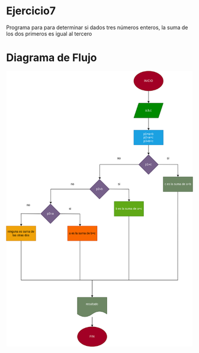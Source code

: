 # Ejercicio7
Programa para para determinar si dados tres números enteros, la suma de los dos primeros es igual al tercero

# Diagrama de Flujo
![Diagrama de flujo](diagrama.png "Diagrama de flujo")